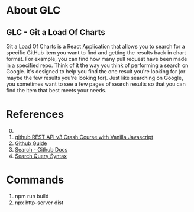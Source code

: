# About GLC

## GLC - Git a Load Of Charts

Git a Load Of Charts is a React Application that allows you to search for a specific GitHub item you want to find and getting the results back in chart format. For example, you can find how many pull request have been made in a specified repo. Think of it the way you think of performing a search on Google. It's designed to help you find the one result you're looking for (or maybe the few results you're looking for). Just like searching on Google, you sometimes want to see a few pages of search results so that you can find the item that best meets your needs.

# References

0. []()
1. [github REST API v3 Crash Course with Vanilla Javascript](https://www.youtube.com/watch?v=5QlE6o-iYcE)
2. [Github Guide](https://docs.github.com/en/rest/guides)
3. [Search - Github Docs](https://docs.github.com/en/rest/search?apiVersion=2022-11-28#about-search)
4. [Search Query Syntax](https://docs.github.com/en/rest/search?apiVersion=2022-11-28#constructing-a-search-query)

# Commands

1. npm run build
2. npx http-server dist
